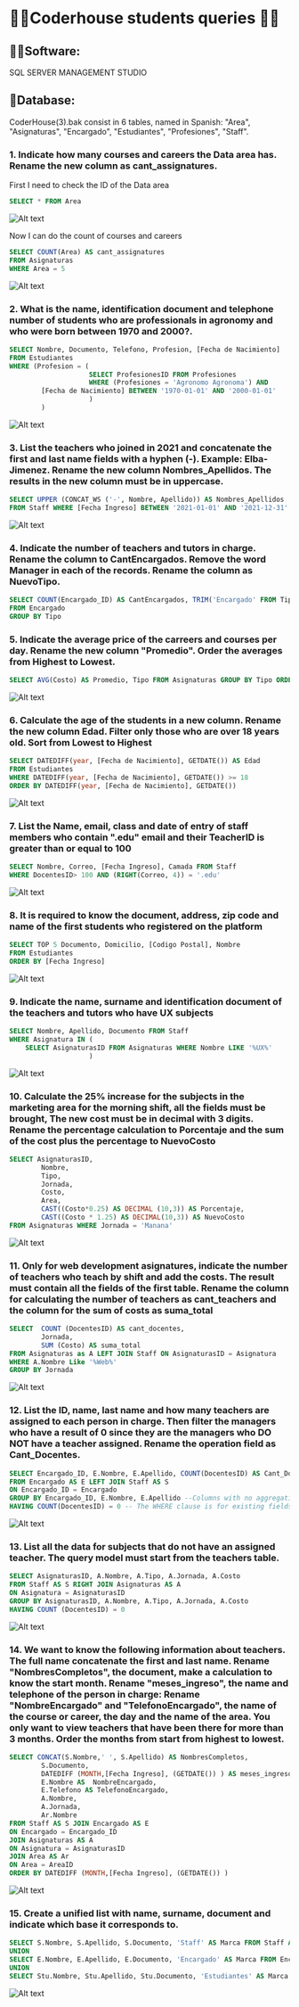 # 👨‍🎓Coderhouse students queries 👨‍🎓
## 👩‍💻Software: 
SQL SERVER MANAGEMENT STUDIO
## 📔Database: 
CoderHouse(3).bak consist in 6 tables, named in Spanish: "Area", "Asignaturas", "Encargado", "Estudiantes", "Profesiones", "Staff".

### 1. Indicate how many courses and careers the Data area has. Rename the new column as cant_assignatures.
First I need to check the ID of the Data area
 ```sql
SELECT * FROM Area
```
![Alt text](image.png)

Now I can do the count of courses and careers
```sql
SELECT COUNT(Area) AS cant_assignatures  
FROM Asignaturas 
WHERE Area = 5

```
![Alt text](image-1.png)

### 2. What is the name, identification document and telephone number of students who are professionals in agronomy and who were born between 1970 and 2000?.

```sql
SELECT Nombre, Documento, Telefono, Profesion, [Fecha de Nacimiento]
FROM Estudiantes
WHERE (Profesion = (
					SELECT ProfesionesID FROM Profesiones 
					WHERE (Profesiones = 'Agronomo Agronoma') AND
		[Fecha de Nacimiento] BETWEEN '1970-01-01' AND '2000-01-01'
					)
		)
```
![Alt text](image-2.png)


### 3. List the teachers who joined in 2021 and concatenate the first and last name fields with a hyphen (-). Example: Elba-Jimenez. Rename the new column  Nombres_Apellidos. The results in the new column must be in uppercase.
```sql
SELECT UPPER (CONCAT_WS ('-', Nombre, Apellido)) AS Nombres_Apellidos 
FROM Staff WHERE [Fecha Ingreso] BETWEEN '2021-01-01' AND '2021-12-31'
```
![Alt text](image-3.png)

### 4. Indicate the number of teachers and tutors in charge. Rename the column to CantEncargados. Remove the word Manager in each of the records. Rename the column as NuevoTipo.
```sql
SELECT COUNT(Encargado_ID) AS CantEncargados, TRIM('Encargado' FROM Tipo) AS NuevoTipo
FROM Encargado
GROUP BY Tipo
```

### 5. Indicate the average price of the carreers and courses per day. Rename the new column "Promedio". Order the averages from Highest to Lowest.

```sql
SELECT AVG(Costo) AS Promedio, Tipo FROM Asignaturas GROUP BY Tipo ORDER BY Tipo
```
![Alt text](image-5.png)

### 6. Calculate the age of the students in a new column. Rename the new column Edad. Filter only those who are over 18 years old. Sort from Lowest to Highest

```sql
SELECT DATEDIFF(year, [Fecha de Nacimiento], GETDATE()) AS Edad 
FROM Estudiantes 
WHERE DATEDIFF(year, [Fecha de Nacimiento], GETDATE()) >= 18
ORDER BY DATEDIFF(year, [Fecha de Nacimiento], GETDATE()) 
```
![Alt text](image-6.png)

### 7. List the Name, email, class and date of entry of staff members who contain ".edu" email and their TeacherID is greater than or equal to 100
```sql
SELECT Nombre, Correo, [Fecha Ingreso], Camada FROM Staff
WHERE DocentesID> 100 AND (RIGHT(Correo, 4)) = '.edu'
```
![Alt text](image-7.png)

### 8. It is required to know the document, address, zip code and name of the first students who registered on the platform
```sql
SELECT TOP 5 Documento, Domicilio, [Codigo Postal], Nombre
FROM Estudiantes
ORDER BY [Fecha Ingreso]
```
![Alt text](image-8.png)

### 9. Indicate the name, surname and identification document of the teachers and tutors who have UX subjects
```sql
SELECT Nombre, Apellido, Documento FROM Staff 
WHERE Asignatura IN (
	SELECT AsignaturasID FROM Asignaturas WHERE Nombre LIKE '%UX%'
					)
 ```
 ![Alt text](image-9.png)
### 10. Calculate the 25% increase for the subjects in the marketing area for the morning shift, all the fields must be brought, The new cost must be in decimal with 3 digits. Rename the percentage calculation to Porcentaje and the sum of the cost plus the percentage to NuevoCosto
```sql
SELECT AsignaturasID, 
		Nombre,		
		Tipo, 
		Jornada, 
		Costo, 
		Area, 
		CAST((Costo*0.25) AS DECIMAL (10,3)) AS Porcentaje,
		CAST((Costo * 1.25) AS DECIMAL(10,3)) AS NuevoCosto 
FROM Asignaturas WHERE Jornada = 'Manana'
```
![Alt text](image-10.png)

### 11. Only for web development asignatures, indicate the number of teachers who teach by shift and add the costs. The result must contain all the fields of the first table. Rename the column for calculating the number of teachers as cant_teachers and the column for the sum of costs as suma_total

```sql
SELECT	COUNT (DocentesID) AS cant_docentes, 
		Jornada, 
		SUM (Costo) AS suma_total
FROM Asignaturas as A LEFT JOIN Staff ON AsignaturasID = Asignatura
WHERE A.Nombre Like '%Web%'
GROUP BY Jornada
```
![Alt text](image-11.png)

### 12. List the ID, name, last name and how many teachers are assigned to each person in charge. Then filter the managers who have a result of 0 since they are the managers who DO NOT have a teacher assigned. Rename the operation field as Cant_Docentes.

```sql
SELECT Encargado_ID, E.Nombre, E.Apellido, COUNT(DocentesID) AS Cant_Docentes
FROM Encargado AS E LEFT JOIN Staff AS S
ON Encargado_ID = Encargado
GROUP BY Encargado_ID, E.Nombre, E.Apellido --Columns with no aggregation must be group by
HAVING COUNT(DocentesID) = 0 -- The WHERE clause is for existing fields and the HAVING clause is applied to the rows in the result set. 
```
![Alt text](image-12.png)

### 13. List all the data for subjects that do not have an assigned teacher. The query model must start from the teachers table. 
```sql
SELECT AsignaturasID, A.Nombre, A.Tipo, A.Jornada, A.Costo
FROM Staff AS S RIGHT JOIN Asignaturas AS A  
ON Asignatura = AsignaturasID
GROUP BY AsignaturasID, A.Nombre, A.Tipo, A.Jornada, A.Costo
HAVING COUNT (DocentesID) = 0
```
![Alt text](image-13.png)

### 14. We want to know the following information about teachers. The full name concatenate the first and last name. Rename "NombresCompletos", the document, make a calculation to know the start month. Rename  "meses_ingreso", the name and telephone of the person in charge: Rename "NombreEncargado" and "TelefonoEncargado", the name of the course or career, the day and the name of the area. You only want to view teachers that have been there for more than 3 months. Order the months from start from highest to lowest.
```sql
SELECT CONCAT(S.Nombre,' ', S.Apellido) AS NombresCompletos,
		S.Documento,
		DATEDIFF (MONTH,[Fecha Ingreso], (GETDATE()) ) AS meses_ingreso,
		E.Nombre AS  NombreEncargado,
		E.Telefono AS TelefonoEncargado,
		A.Nombre,
		A.Jornada,
		Ar.Nombre
FROM Staff AS S JOIN Encargado AS E 
ON Encargado = Encargado_ID 
JOIN Asignaturas AS A 
ON Asignatura = AsignaturasID 
JOIN Area AS Ar
ON Area = AreaID
ORDER BY DATEDIFF (MONTH,[Fecha Ingreso], (GETDATE()) )
```
![Alt text](image-14.png)

### 15. Create a unified list with name, surname, document and indicate which base it corresponds to. 
 ```sql
 SELECT S.Nombre, S.Apellido, S.Documento, 'Staff' AS Marca FROM Staff AS S
UNION
SELECT E.Nombre, E.Apellido, E.Documento, 'Encargado' AS Marca FROM Encargado AS E
UNION
SELECT Stu.Nombre, Stu.Apellido, Stu.Documento, 'Estudiantes' AS Marca FROM Estudiantes AS Stu
 ```
![Alt text](image-15.png)


